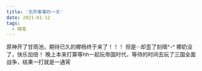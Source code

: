 ```yaml
---
title: '无所事事的一天'
date: 2021-01-12
tags:
  - 随笔
---
```

原神开了甘雨池，期待已久的椰杨终于来了！！！
但是···却歪了刻晴^-^
椰奶没了，快乐加倍！
晚上本来打算等hh一起玩帝国时代，等待的时间去玩了三国全面战争，结果一打就是一通宵